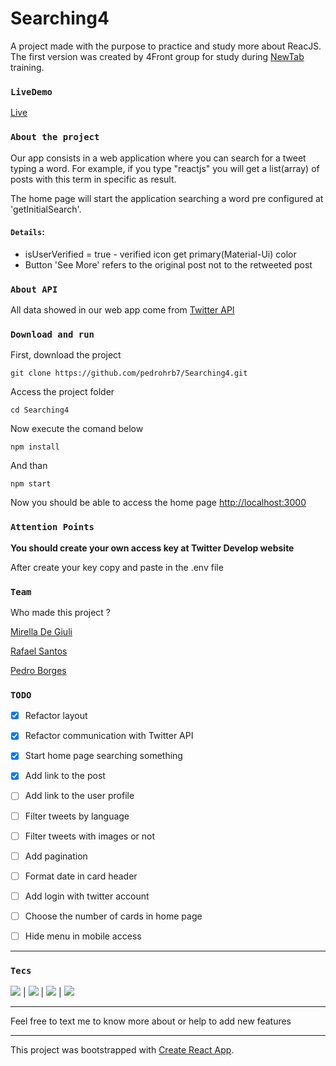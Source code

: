 # Searching4

A project made with the purpose to practice and study more about ReacJS. The first version was created by 4Front group for study during [NewTab](https://newtab.academy/) training.

### `LiveDemo`

[Live](http://searching4.s3-website-sa-east-1.amazonaws.com/)
### `About the project`

Our app consists in a web application where you can search for a tweet typing a word. For example, if you type "reactjs" you will get a list(array) of posts with this term in specific as result.

The home page will start the application searching a word pre configured at 'getInitialSearch'.

#### `Details`:
- isUserVerified = true - verified icon get primary(Material-Ui) color
- Button 'See More' refers to the original post not to the retweeted post

### `About API`

All data showed in our web app come from [Twitter API](https://developer.twitter.com/en/docs)

### `Download and run`

First, download the project

```
git clone https://github.com/pedrohrb7/Searching4.git
```

Access the project folder

```
cd Searching4
```

Now execute the comand below

```
npm install
```

And than

```
npm start
```

Now you should be able to access the home page [http://localhost:3000](http://localhost:3000)

### `Attention Points`

**You should create your own access key at Twitter Develop website**

After create your key copy and paste in the .env file

### `Team`

Who made this project ?

[Mirella De Giuli](https://github.com/mirelagiuli)

[Rafael Santos](https://github.com/rafael-rodrigues-santos)

[Pedro Borges](https://github.com/pedrohrb7/)

### `TODO`

- [x] Refactor layout

- [x] Refactor communication with Twitter API

- [x] Start home page searching something

- [x] Add link to the post

- [ ] Add link to the user profile

- [ ] Filter tweets by language

- [ ] Filter tweets with images or not

- [ ] Add pagination

- [ ] Format date in card header

- [ ] Add login with twitter account

- [ ] Choose the number of cards in home page

- [ ] Hide menu in mobile access

---

### `Tecs`

<img src="https://img.shields.io/badge/React-20232A?style=for-the-badge&logo=react&logoColor=61DAFB" /> | <img src="https://img.shields.io/badge/Material--UI-0081CB?style=for-the-badge&logo=material-ui&logoColor=white" /> | <img src="https://img.shields.io/badge/JavaScript-323330?style=for-the-badge&logo=javascript&logoColor=F7DF1E" /> | <img src="https://img.shields.io/badge/CSS3-1572B6?style=for-the-badge&logo=css3&logoColor=white" />

---

Feel free to text me to know more about or help to add new features

---

This project was bootstrapped with [Create React App](https://github.com/facebook/create-react-app).
